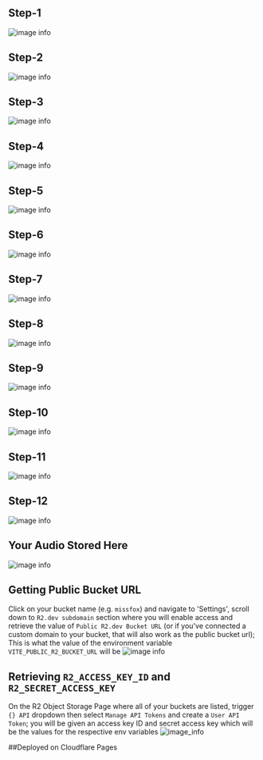## Step-1

![image info](./1.png)

## Step-2

![image info](./2.jpeg)

## Step-3

![image info](./3.png)

## Step-4

![image info](./4.png)

## Step-5

![image info](./5.png)

## Step-6

![image info](./6.png)

## Step-7

![image info](./7.png)

## Step-8

![image info](./8.png)

## Step-9

![image info](./9.png)

## Step-10

![image info](./10.png)

## Step-11

![image info](./11.png)

## Step-12

![image info](./12.png)

## Your Audio Stored Here

![image info](./13.jpeg)

## Getting Public Bucket URL

Click on your bucket name (e.g. `missfox`) and navigate to 'Settings', scroll down to `R2.dev subdomain` section where you will enable access and retrieve the value of `Public R2.dev Bucket URL` (or if you've connected a custom domain to your bucket, that will also work as the public bucket url); This is what the value of the environment variable `VITE_PUBLIC_R2_BUCKET_URL` will be 
![image info](./14-Public%20Bucket%20URL.png)

## Retrieving `R2_ACCESS_KEY_ID` and `R2_SECRET_ACCESS_KEY`
On the R2 Object Storage Page where all of your buckets are listed, trigger `{} API` dropdown then select `Manage API Tokens` and create a `User API Token`; you will be given an access key ID and secret access key which will be the values for the respective env variables
![image_info](./15-get_accessID_accessKey.png)

##Deployed on Cloudflare Pages
